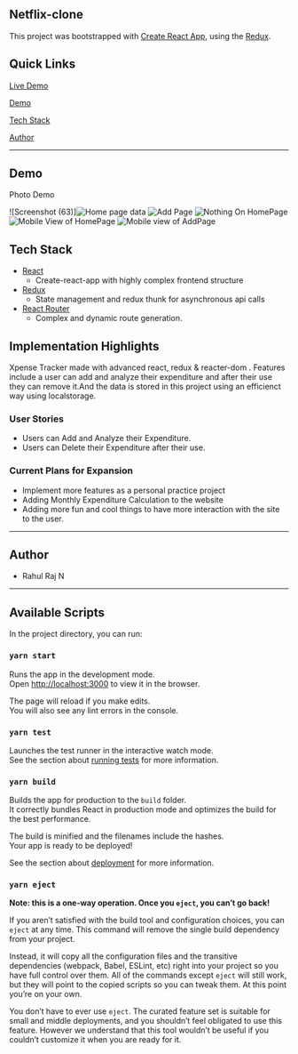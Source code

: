 ## Netflix-clone
This project was bootstrapped with [Create React App](https://github.com/facebook/create-react-app), using the [Redux](https://redux.js.org/).

## Quick Links

[Live Demo]()

[Demo](#Demo)

[Tech Stack](#tech-stack)

[Author](#author)

---

## Demo

Photo Demo

![Screenshot (63)]![Home page data](https://user-images.githubusercontent.com/88202340/139319257-2a717fab-fffd-4b05-a869-654e067c7af2.png)
![Add Page](https://user-images.githubusercontent.com/88202340/139319399-8d4b5d98-f408-4e2b-96a0-be9130db180d.png)
![Nothing On HomePage](https://user-images.githubusercontent.com/88202340/139319416-48be604e-1f57-4a89-8bcc-0bad6e156999.png)
![Mobile View of HomePage](https://user-images.githubusercontent.com/88202340/139319468-b5d49ec6-2615-4e4d-a054-f23a17c974b2.png)
![Mobile view of AddPage](https://user-images.githubusercontent.com/88202340/139319548-821f31d7-c7e0-44f0-a49e-872c2d2e369d.png)

## Tech Stack

- [React](https://reactjs.org) 
  - Create-react-app with highly complex frontend structure
- [Redux](https://redux.js.org/) 
  - State management and redux thunk for asynchronous api calls
- [React Router](https://reacttraining.com/react-router/web/guides/quick-start) 
  - Complex and dynamic route generation.



## Implementation Highlights

Xpense Tracker made with advanced react, redux & reacter-dom . Features include a  user can add and analyze their expenditure and after their use they can remove it.And the data is stored in this project using an 
efficienct way using localstorage.

### User Stories

- Users can Add and Analyze their Expenditure.
- Users can Delete their Expenditure after their use.

### Current Plans for Expansion

- Implement more features as a personal practice project
- Adding Monthly Expenditure Calculation to the website
- Adding more fun and cool things to have more interaction with the site to the user.

---

## Author

- Rahul Raj N

---

## Available Scripts

In the project directory, you can run:

### `yarn start`

Runs the app in the development mode.\
Open [http://localhost:3000](http://localhost:3000) to view it in the browser.

The page will reload if you make edits.\
You will also see any lint errors in the console.

### `yarn test`

Launches the test runner in the interactive watch mode.\
See the section about [running tests](https://facebook.github.io/create-react-app/docs/running-tests) for more information.

### `yarn build`

Builds the app for production to the `build` folder.\
It correctly bundles React in production mode and optimizes the build for the best performance.

The build is minified and the filenames include the hashes.\
Your app is ready to be deployed!

See the section about [deployment](https://facebook.github.io/create-react-app/docs/deployment) for more information.

### `yarn eject`

**Note: this is a one-way operation. Once you `eject`, you can’t go back!**

If you aren’t satisfied with the build tool and configuration choices, you can `eject` at any time. This command will remove the single build dependency from your project.

Instead, it will copy all the configuration files and the transitive dependencies (webpack, Babel, ESLint, etc) right into your project so you have full control over them. All of the commands except `eject` will still work, but they will point to the copied scripts so you can tweak them. At this point you’re on your own.

You don’t have to ever use `eject`. The curated feature set is suitable for small and middle deployments, and you shouldn’t feel obligated to use this feature. However we understand that this tool wouldn’t be useful if you couldn’t customize it when you are ready for it.